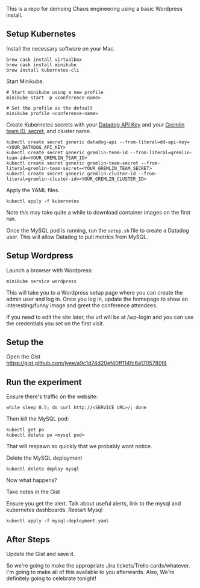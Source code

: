 This is a repo for demoing Chaos engineering using a basic Wordpress install.

## Setup Kubernetes

Install the necessary software on your Mac.

```
brew cask install virtualbox
brew cask install minikube
brew install kubernetes-cli
```

Start Minikube.

```
# Start minikube using a new profile
minikube start -p <conference-name>

# Set the profile as the default
minikube profile <conference-name>
```

Create Kubernetes secrets with your [Datadog API Key](https://app.datadoghq.com/account/settings#api) and your [Gremlin team ID, secret](https://app.gremlin.com/settings/team), and cluster name.

```
kubectl create secret generic datadog-api --from-literal=dd-api-key=<YOUR_DATADOG_API_KEY>
kubectl create secret generic gremlin-team-id --from-literal=gremlin-team-id=<YOUR_GREMLIN_TEAM_ID>
kubectl create secret generic gremlin-team-secret --from-literal=gremlin-team-secret=<YOUR_GREMLIN_TEAM_SECRET>
kubectl create secret generic gremlin-cluster-id --from-literal=gremlin-cluster-id=<YOUR_GREMLIN_CLUSTER_ID>
```

Apply the YAML files.

```
kubectl apply -f kubernetes
```

Note this may take quite a while to download container images on the first run.

Once the MySQL pod is running, run the `setup.sh` file to create a Datadog user. This will allow Datadog to pull metrics from MySQL.

## Setup Wordpress

Launch a browser with Wordpress:

```
minikube service wordpress
```

This will take you to a Wordpress setup page where you can create the admin user and log in. Once you log in, update the homepage to show an interesting/funny image and greet the conference attendees.

If you need to edit the site later, the url will be at /wp-login and you can use the credentials you set on the first visit.

## Setup the


Open the Gist
https://gist.github.com/jyee/a9c1d74d20ef40ff114fc6a1705780f4

## Run the experiment

Ensure there's traffic on the website:

```
while sleep 0.5; do curl http://<SERVICE URL>/; done
```

Then kill the MySQL pod:

```
kubectl get po
kubectl delete po <mysql pod>
```

That will respawn so quickly that we probably wont notice.

Delete the MySQL deployment

```
kubectl delete deploy mysql
```

Now what happens?

Take notes in the Gist

Ensure you get the alert. Talk about useful alerts, link to the mysql and kubernetes dashboards.
Restart Mysql

```
kubectl apply -f mysql-deployment.yaml
```

## After Steps

Update the Gist and save it.

So we're going to make the appropriate Jira tickets/Trello cards/whatever.
I'm going to make all of this available to you afterwards.
Also, We're definitely going to celebrate tonight!
